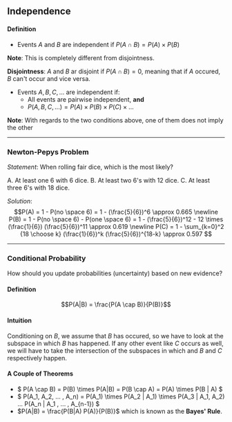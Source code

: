 ## Independence

#### Definition

- Events $A$ and $B$ are independent if $P(A \cap B) = P(A) \times P(B)$

**Note**: This is completely different from disjointness.

**Disjointness**: $A$ and $B$ ar disjoint if $P(A \cap B) = 0$, meaning that if $A$ occured, $B$ can't occur and vice versa.

- Events $A, B, C, ...$ are independent if:
    * All events are pairwise independent, **and**
    * $P(A, B, C, ...) = P(A) \times P(B) \times P(C) \times ...$

**Note**: With regards to the two conditions above, one of them does not imply the other

<hr/>

### Newton-Pepys Problem

_Statement_:
When rolling fair dice, which is the most likely?

A. At least one $6$ with $6$ dice.
B. At least two $6$'s with $12$ dice.
C. At least three $6$'s with $18$ dice.

_Solution_:
$$P(A) = 1 - P(no \space 6) = 1 - (\frac{5}{6})^6 \approx 0.665 \newline
P(B) = 1 - P(no \space 6) - P(one \space 6) = 1 - (\frac{5}{6})^12 - 12 \times (\frac{1}{6}) (\frac{5}{6})^11 \approx 0.619  \newline
P(C) = 1 - \sum_{k=0}^2 {18 \choose k} (\frac{1}{6})^k (\frac{5}{6})^{18-k} \approx 0.597 $$

<hr/>

### Conditional Probability
How should you update probabilities (uncertainty) based on new evidence?

#### Definition
$$P(A|B) = \frac{P(A \cap B)}{P(B)}$$

#### Intuition
Conditioning on $B$, we assume that $B$ has occured, so we have to look at the subspace in which $B$ has happened. If any other event like $C$ occurs as well, we will have to take the intersection of the subspaces in which and $B$ and $C$ respectively happen.

#### A Couple of Theorems

- $ P(A \cap B) = P(B) \times P(A|B) = P(B \cap A) = P(A) \times P(B | A) $
- $ P(A_1, A_2, ... , A_n) = P(A_1) \times P(A_2 | A_1) \times P(A_3 | A_1, A_2) ... P(A_n | A_1 , ... , A_{n-1}) $
- $P(A|B) = \frac{P(B|A) P(A)}{P(B)}$ which is known as the **Bayes' Rule**.
